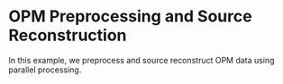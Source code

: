 # OPM Preprocessing and Source Reconstruction

In this example, we preprocess and source reconstruct OPM data using parallel processing.
